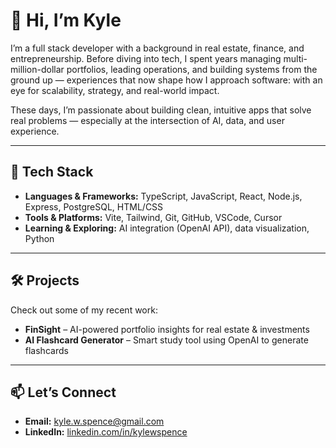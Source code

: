 # 👋 Hi, I’m Kyle

I’m a full stack developer with a background in real estate, finance, and entrepreneurship. Before diving into tech, I spent years managing multi-million-dollar portfolios, leading operations, and building systems from the ground up — experiences that now shape how I approach software: with an eye for scalability, strategy, and real-world impact.

These days, I’m passionate about building clean, intuitive apps that solve real problems — especially at the intersection of AI, data, and user experience.

---

## 🧰 Tech Stack

- **Languages & Frameworks:** TypeScript, JavaScript, React, Node.js, Express, PostgreSQL, HTML/CSS  
- **Tools & Platforms:** Vite, Tailwind, Git, GitHub, VSCode, Cursor  
- **Learning & Exploring:** AI integration (OpenAI API), data visualization, Python  

---

## 🛠️ Projects

Check out some of my recent work:

- **FinSight** – AI-powered portfolio insights for real estate & investments  
- **AI Flashcard Generator** – Smart study tool using OpenAI to generate flashcards  

---

## 📫 Let’s Connect

- **Email:** [kyle.w.spence@gmail.com](mailto:kyle.w.spence@gmail.com)  
- **LinkedIn:** [linkedin.com/in/kylewspence](https://linkedin.com/in/kylewspence)
